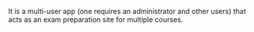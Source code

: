It is a multi-user app (one requires an administrator and other users) that acts as an exam preparation site for multiple courses.